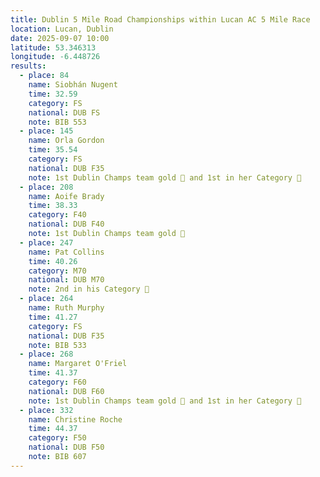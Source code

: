 ```yaml
---
title: Dublin 5 Mile Road Championships within Lucan AC 5 Mile Race
location: Lucan, Dublin
date: 2025-09-07 10:00
latitude: 53.346313
longitude: -6.448726
results:
  - place: 84
    name: Siobhán Nugent
    time: 32.59
    category: FS
    national: DUB FS
    note: BIB 553
  - place: 145
    name: Orla Gordon
    time: 35.54
    category: FS
    national: DUB F35
    note: 1st Dublin Champs team gold 🥇 and 1st in her Category 🥇
  - place: 208
    name: Aoife Brady
    time: 38.33
    category: F40
    national: DUB F40
    note: 1st Dublin Champs team gold 🥇
  - place: 247
    name: Pat Collins
    time: 40.26
    category: M70
    national: DUB M70
    note: 2nd in his Category 🥈
  - place: 264
    name: Ruth Murphy
    time: 41.27
    category: FS
    national: DUB F35
    note: BIB 533
  - place: 268
    name: Margaret O'Friel
    time: 41.37
    category: F60
    national: DUB F60
    note: 1st Dublin Champs team gold 🥇 and 1st in her Category 🥇
  - place: 332
    name: Christine Roche
    time: 44.37
    category: F50
    national: DUB F50
    note: BIB 607
---
```

